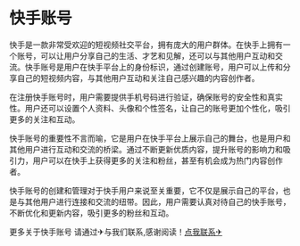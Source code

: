 # 快手账号

快手是一款非常受欢迎的短视频社交平台，拥有庞大的用户群体。在快手上拥有一个账号，可以让用户分享自己的生活、才艺和见解，还可以与其他用户互动和交流。快手账号是用户在快手平台上的身份标识，通过创建账号，用户可以上传和分享自己的短视频内容，与其他用户互动和关注自己感兴趣的内容创作者。

在注册快手账号时，用户需要提供手机号码进行验证，确保账号的安全性和真实性。用户还可以设置个人资料、头像和个性签名，让自己的账号更加个性化，吸引更多的关注和互动。

快手账号的重要性不言而喻，它是用户在快手平台上展示自己的舞台，也是用户和其他用户进行互动和交流的桥梁。通过不断更新优质内容，提升账号的影响力和吸引力，用户可以在快手上获得更多的关注和粉丝，甚至有机会成为热门内容创作者。

快手账号的创建和管理对于快手用户来说至关重要，它不仅是展示自己的平台，也是与其他用户进行连接和交流的纽带。因此，用户需要认真对待自己的快手账号，不断优化和更新内容，吸引更多的粉丝和互动。

更多关于快手账号 请通过✈与我们联系,感谢阅读！[点我联系✈](https://www.G208.com)